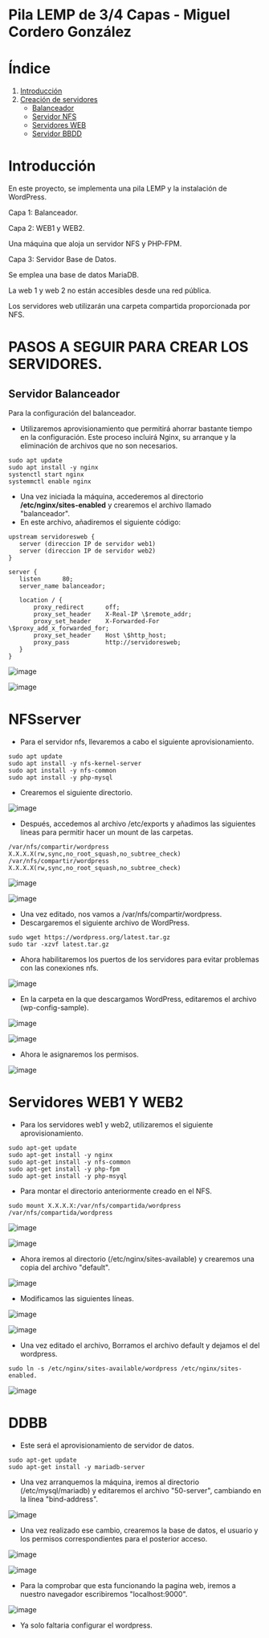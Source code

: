 # Pila LEMP de 3/4 Capas - Miguel Cordero González

# Índice

1. [Introducción](#introducción)
2. [Creación de servidores](#pasos-a-seguir-para-crear-los-servidores)
    * [Balanceador](#servidor-balanceador)
    * [Servidor NFS](#nfs-server)
    * [Servidores WEB](#servidores-web1-y-web2)
    * [Servidor BBDD](#ddbb)

# Introducción

En este proyecto, se implementa una pila LEMP y la instalación de WordPress.

Capa 1: Balanceador.

Capa 2: WEB1 y WEB2.

Una máquina que aloja un servidor NFS y PHP-FPM.

Capa 3: Servidor Base de Datos.

Se emplea una base de datos MariaDB.

La web 1 y web 2 no están accesibles desde una red pública.

Los servidores web utilizarán una carpeta compartida proporcionada por NFS.

# PASOS A SEGUIR PARA CREAR LOS SERVIDORES.

## Servidor Balanceador

Para la configuración del balanceador.

- Utilizaremos aprovisionamiento que permitirá ahorrar bastante tiempo en la configuración. Este proceso incluirá Nginx, su arranque y la eliminación de archivos que no son necesarios.

 ```
sudo apt update
sudo apt install -y nginx
systenctl start nginx
systemmctl enable nginx

 ```

- Una vez iniciada la máquina, accederemos al directorio **/etc/nginx/sites-enabled** y crearemos el archivo llamado "balanceador".
- En este archivo, añadiremos el siguiente código:

 ```
upstream servidoresweb {
    server (direccion IP de servidor web1)
    server (direccion IP de servidor web2)
}
	
server {
    listen      80;
    server_name balanceador;

    location / {
	    proxy_redirect      off;
	    proxy_set_header    X-Real-IP \$remote_addr;
	    proxy_set_header    X-Forwarded-For \$proxy_add_x_forwarded_for;
        proxy_set_header    Host \$http_host;
        proxy_pass          http://servidoresweb;
	}
}
 ```

 ![image](Fotos/1.png)

 ![image](Fotos/2.png)

# NFSserver

- Para el servidor nfs, llevaremos a cabo el siguiente aprovisionamiento.

```
sudo apt update
sudo apt install -y nfs-kernel-server
sudo apt install -y nfs-common
sudo apt install -y php-mysql

```

- Crearemos el siguiente directorio.

 ![image](Fotos/3.png)

- Después, accedemos al archivo /etc/exports y añadimos las siguientes líneas para permitir hacer un mount de las carpetas.

```
/var/nfs/compartir/wordpress     X.X.X.X(rw,sync,no_root_squash,no_subtree_check)
/var/nfs/compartir/wordpress     X.X.X.X(rw,sync,no_root_squash,no_subtree_check)

```

 ![image](Fotos/4.png)

 ![image](Fotos/5.png)

- Una vez editado, nos vamos a /var/nfs/compartir/wordpress.
- Descargaremos el siguiente archivo de WordPress.

 ```
sudo wget https://wordpress.org/latest.tar.gz
sudo tar -xzvf latest.tar.gz

```

- Ahora habilitaremos los puertos de los servidores para evitar problemas con las conexiones nfs.

 ![image](Fotos/8.png)

- En la carpeta en la que descargamos WordPress, editaremos el archivo (wp-config-sample).

 ![image](Fotos/10.png)

 ![image](Fotos/11.png)

- Ahora le asignaremos los permisos.

 ![image](Fotos/12.png)

# Servidores WEB1 Y WEB2

- Para los servidores web1 y web2, utilizaremos el siguiente aprovisionamiento.

```
sudo apt-get update
sudo apt-get install -y nginx
sudo apt-get install -y nfs-common
sudo apt-get install -y php-fpm
sudo apt-get install -y php-msyql

```


- Para montar el directorio anteriormente creado en el NFS.

```
sudo mount X.X.X.X:/var/nfs/compartida/wordpress /var/nfs/compartida/wordpress
```
 ![image](Fotos/13.png)

 ![image](Fotos/14.png)

 
- Ahora iremos al directorio (/etc/nginx/sites-available) y crearemos una copia del archivo "default".

![image](Fotos/15.png)

- Modificamos las siguientes líneas.

![image](Fotos/16.png)

 ![image](Fotos/17.png)


- Una vez editado el archivo, Borramos el archivo default y dejamos el del wordpress.

```
sudo ln -s /etc/nginx/sites-available/wordpress /etc/nginx/sites-enabled.
```
 ![image](Fotos/18.png)

# DDBB

- Este será el aprovisionamiento de servidor de datos.

```
sudo apt-get update
sudo apt-get install -y mariadb-server
```

- Una vez arranquemos la máquina, iremos al directorio (/etc/mysql/mariadb) y editaremos el archivo "50-server", cambiando en la línea "bind-address".

 ![image](Fotos/19.png)

- Una vez realizado ese cambio, crearemos la base de datos, el usuario y los permisos correspondientes para el posterior acceso.

![image](Fotos/20.png)
 
 ![image](Fotos/21.png)


- Para la comprobar que esta funcionando la pagina web, iremos a nuestro navegador escribiremos "localhost:9000".

 ![image](Fotos/22.png)

 - Ya solo faltaria configurar el wordpress.

